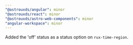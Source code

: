```yaml
---
"@astrouxds/angular": minor
"@astrouxds/react": minor
"@astrouxds/astro-web-components": minor
"angular-workspace": minor
---
```


Added the 'off' status as a status option on `rux-time-region`.

